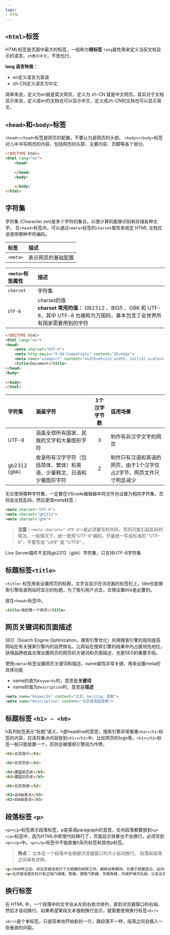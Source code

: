 ```yaml
---
tags:
- HTML
---
```


## `<html>`标签

HTML标签是页面中最大的标签，一般称为**根标签**
`lang`属性用来定义当前文档显示的语言。`zh表示中文`，不改也行。

**lang 语言种类：**

- en定义语言为英语
- zh-CN定义语言为中文

简单来说，定义为en就是英文网页，定义为 zh-CN 就是中文网页。其实对于文档显示来说，定义成en的文档也可以显示中文，定义成zh-CN的文档也可以显示英文。


## `<head>`和`<body>`标签

`<head></head>`标签是网页的配置，不要认为是网页的头部。
`<body></body>`标签对儿中书写网页的内容，包括网页的头部、主要内容、页脚等各个部分。

```html
<!DOCTYPE html>
<html lang="en">
    <head>
        
    </head>
    <body>
        
    </body>
</html>
```

## 字符集

字符集 (Character set)是多个字符的集合。以便计算机能够识别和存储各种文字。
在`<head>`标签内，可以通过`<meta>`标签的`charset`属性来规定 HTML 文档应该使用哪种字符编码。

| 标签 | 描述 |
|:----|:----|
| `<meta>` | 表示网页的基础配置 |

| `<meta>`标签属性 | 描述 |
|:----|:----|
| `charset` | 字符集 |
| `UTF-8` | charset的值<br/>**charset 常用的值：** GB2312 、BIG5 、GBK 和 UTF-8，其中 UTF-8 也被称为万国码，基本包含了全世界所有国家需要用到的字符 |

```html
<!DOCTYPE html>
<html lang="en">
<head>
    <meta charset="UTF-8">
    <meta http-equiv="X-UA-Compatible" content="IE=edge">
    <meta name="viewport" content="width=device-width, initial-scale=1.0">
    <title>Document</title>
</head>
<body>
    
</body>
</html>
```

| 字符集 | 涵盖字符 | 1个汉字字节数 | 适用场景 |
|:--------|:-------------|:-------------:|:-------------|
| UTF-8 | 涵盖全球所有国家、民族的文字和大量图形字符 | 3 | 制作有非汉字文字的网页|
| gb2312 (gbk)	 | 收录所有汉字字符（包括简体、繁体）和英语、少量韩文、日语和少量图形字符 |	2 | 制作只有汉语和英语的网页，由于1个汉字仅占2字节，网页文件尺寸明显减少 | 

无论使用哪种字符集，一定要在VScode编辑器中将文件也设置为相同字符集，否则会出现乱码，然后更改meta标签：

```html
<meta charset="UTF-8">
<meta charset="gb2312">
<meta charset="gbk">
```

> **注意：**`<meta charset=" UTF-8">`是必须要写的代码，否则可能引起乱码的情况。一般情况下，统一使用“UTF-8”编码，尽量统一写成标准的 "UTF-8"，不要写成 "utf8" 或 "UTF8" 。

Live Server插件不支持gb2312（gbk）字符集，只支持UTF-8字符集


## 标题标签`<title>`

`<title>` 标签用来设置网页的标题，文字会显示在浏览器的标签栏上，title也是搜索引擎收录网站时显示的标题，为了吸引用户点击，合理设置title是必要的。

放在`<head>`标签中。

```html
<title>我的第一个网页</title>
```

## 网页关键词和页面描述

SEO（Search Engine Optimization，搜索引擎优化）利用搜索引擎的规则提高网站在有关搜索引擎内的自然排名，让网站在搜索引擎的结果中内占据领先地位，获得品牌收益合理设置网页的网页的关键词和页面描述，也是SEO的重要手段。

使用`<meta>`标签设置网页关键词和描述，name属性非常关键，用来设置meta的具体功能
- name的值为`Keywords`时，意思是**关键词**
- name的值为`Description`时，意思是**描述**

```html
<meta name="Keywords" content="北京，beijing，首都">
<meta name="Description" content="北京是我国首都">
```


## 标题标签 `<h1> ~ <h6>`
h系列标签表示“标题”语义，h是headline的意思，搜索引擎非常看重`<h1></h1>`标签的内容，应该将重点内容放到`<h1></h1>`中，比如网页的logo等。`<h1></h1>`标签一般只能放置一个，否则会被搜索引擎视为作弊。
```html
<h1>北京简介</h1>

<h2>北京历史</h2>

<h3>建国前历史</h3>
<h3>建国后历史</h3>

<h2>北京旅游</h2>

<h3>五A级景点</h3>
<h3>四A级景点</h3>
```

## 段落标签 `<p>`
`<p></p>`标签表示段落标签，p是英语paragraph的意思，任何段落都要放到`<p></p>`标签中，因为HTML中即使代码换行了，页面显示效果也不会换行，必须写到`<p></p>`中。`<p></p>`标签中不能嵌套h系列标签和其他p标签。

> **特点：**
> 文本在一个段落中会根据浏览器窗口的大小自动换行。
> 段落和段落之间保有空隙。

```html
<p>1949年之后，对北京城池进行了大规模的拆除工作。朝鲜战争期间，为便于疏散民众，在内城城墙上增开了东四十条、小街、新街口等豁口。</p>
<p>北京城池遗存的只有正阳门城楼、箭楼，德胜门箭楼，东南角楼，内城护城河北段，以及北京站和西便门两处城墙残余，另外永定门被重建。</p>
```

## 换行标签
在 HTML 中，一个段落中的文字会从左到右依次排列，直到浏览器窗口的右端，然后才自动换行。如果希望某段文本强制换行显示，就需要使用换行标签`<br/>`

`<br/>`是个单标签，只是简单地开始新的一行，跟段落不一样，段落之间会插入一些垂直的间距。

